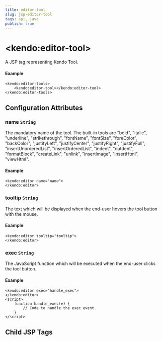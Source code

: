 ```yaml
---
title: editor-tool
slug: jsp-editor-tool
tags: api, java
publish: true
---
```


# \<kendo:editor-tool\>
A JSP tag representing Kendo Tool.

#### Example
    <kendo:editor-tools>
        <kendo:editor-tool></kendo:editor-tool>
    </kendo:editor-tools>


## Configuration Attributes


### name `String`

The mandatory name of the tool. The built-in tools are "bold", "italic", "underline", "strikethrough", "fontName", "fontSize", "foreColor", "backColor", "justifyLeft", "justifyCenter", "justifyRight", "justifyFull", "insertUnorderedList", "insertOrderedList", "indent", "outdent", "formatBlock", "createLink", "unlink", "insertImage", "insertHtml", "viewHtml".

#### Example
    <kendo:editor name="name">
    </kendo:editor>



### tooltip `String`

The text which will be displayed when the end-user hovers the tool button with the mouse.

#### Example
    <kendo:editor tooltip="tooltip">
    </kendo:editor>



### exec `String`

The JavaScript function which will be executed when the end-user clicks the tool button.

#### Example
    <kendo:editor exec="handle_exec">
    </kendo:editor>
    <script>
        function handle_exec(e) {
            // Code to handle the exec event.
        }
    </script>



## Child JSP Tags
 
